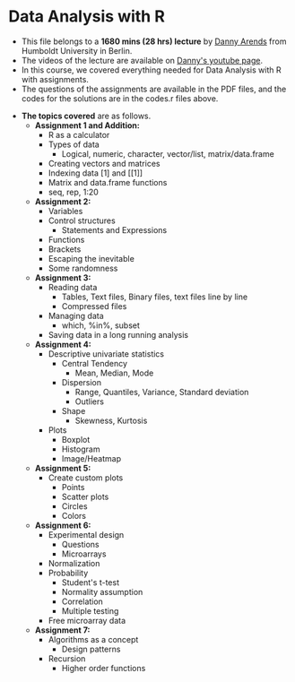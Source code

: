 # Data Analysis with R

+ This file belongs to a **1680 mins (28 hrs) lecture** by [Danny Arends](https://dannyarends.nl/?) from Humboldt University in Berlin. 
+ The videos of the lecture are available on [Danny's youtube page](https://www.youtube.com/watch?v=fxmF4P_O_2c&list=PLhR2Go-lh6X6ZJnN4WQScB4qjO4GYTO0S).
+ In this course, we covered everything needed for Data Analysis with R with assignments.
+ The questions of the assignments are available in the PDF files, and the codes for the solutions are in the codes.r files above.
* **The topics covered** are as follows.
  * **Assignment 1 and Addition:** 
    * R as a calculator
    * Types of data
      * Logical, numeric, character, vector/list, matrix/data.frame 
    * Creating vectors and matrices
    * Indexing data [1] and [[1]]
    * Matrix and data.frame functions
    * seq, rep, 1:20
  * **Assignment 2:**
    * Variables
    * Control structures
      * Statements and Expressions
    * Functions
    * Brackets
    * Escaping the inevitable
    * Some randomness 
  * **Assignment 3:**
    * Reading data
      * Tables, Text files, Binary files, text files line by line
      * Compressed files
     * Managing data
       * which, %in%, subset
     * Saving data in a long running analysis 
  * **Assignment 4:**
    * Descriptive univariate statistics
      * Central Tendency
        * Mean, Median, Mode
      * Dispersion
        * Range, Quantiles, Variance, Standard deviation
        * Outliers
      * Shape
        * Skewness, Kurtosis
     * Plots
       * Boxplot
       * Histogram
       * Image/Heatmap
  * **Assignment 5:**
    * Create custom plots
      * Points
      * Scatter plots
      * Circles
      * Colors
  * **Assignment 6:**
    * Experimental design
      * Questions
      * Microarrays
    * Normalization
    * Probability
      * Student's t-test
      * Normality assumption
      * Correlation
      * Multiple testing
    * Free microarray data
  * **Assignment 7:**
    * Algorithms as a concept
      * Design patterns
    * Recursion
      *  Higher order functions
